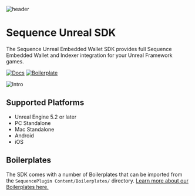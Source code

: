![header](https://github.com/user-attachments/assets/2db8f2e9-bf37-4417-9501-5234cc031c50)

# Sequence Unreal SDK

The Sequence Unreal Embedded Wallet SDK provides full Sequence Embedded Wallet and Indexer integration for your Unreal Framework games.

[![Docs](https://img.shields.io/badge/Documentation-7334f8)](https://docs.sequence.xyz/sdk/unreal/introduction)
[![Boilerplate](https://img.shields.io/badge/Get%20started%20using%20our%20Boilerplate%20Project-7334f8)](https://github.com/0xsequence/unreal-embedded-wallet-boilerplate)

![Intro](https://docs.sequence.xyz/img/unreal/unreal_intro.gif)

## Supported Platforms

- Unreal Engine 5.2 or later
- PC Standalone
- Mac Standalone
- Android
- iOS

## Boilerplates

The SDK comes with a number of Boilerplates that can be imported from the `SequencePlugin Content/Boilerplates/` directory. [Learn more about our Boilerplates here.](https://docs.sequence.xyz/sdk/unreal/bootstrap_game)
